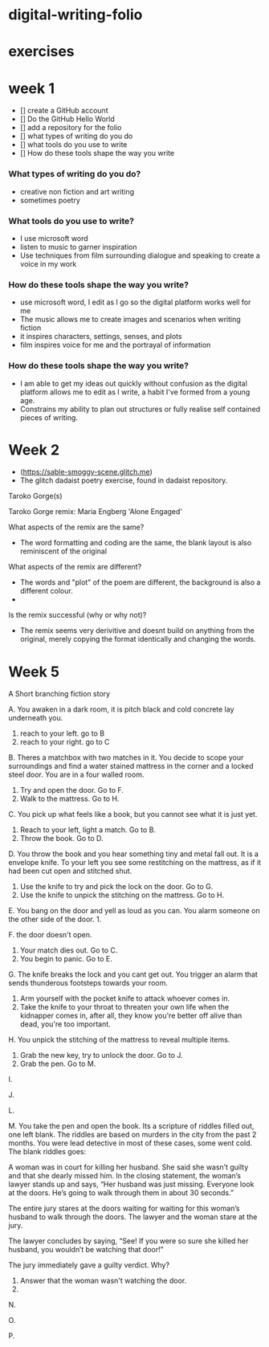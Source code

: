 # digital-writing-folio
# exercises
# week 1

- [] create a GitHub account
- [] Do the GitHub Hello World
- [] add a repository for the folio
- [] what types of writing do you do
- [] what tools do you use to write
- [] How do these tools shape the way you write

### What types of writing do you do?

- creative non fiction and art writing
- sometimes poetry

### What tools do you use to write?

- I use microsoft word
- listen to music to garner inspiration
- Use techniques from film surrounding dialogue and speaking to create a voice in my work

### How do these tools shape the way you write? 
- use microsoft word, I edit as I go so the digital platform works well for me
- The music allows me to create images and scenarios when writing fiction
- it inspires characters, settings, senses, and plots
- film inspires voice for me and the portrayal of information

### How do these tools shape the way you write?
- I am able to get my ideas out quickly without confusion as the digital platform allows me to edit as I write, a habit I've formed from a young age.
- Constrains my ability to plan out structures or fully realise self contained pieces of writing.

# Week 2
- (https://sable-smoggy-scene.glitch.me)
- The glitch dadaist poetry exercise, found in dadaist repository. 

Taroko Gorge(s)

Taroko Gorge remix: Maria Engberg 'Alone Engaged'

What aspects of the remix are the same?
- The word formatting and coding are the same, the blank layout is also reminiscent of the original

What aspects of the remix are different?
- The words and "plot" of the poem are different, the background is also a different colour.
- 
Is the remix successful (why or why not)?
- The remix seems very derivitive and doesnt build on anything from the original, merely copying the format identically and changing the words.

# Week 5 
A Short branching fiction story

A. You awaken in a dark room, it is pitch black and cold concrete lay underneath you.
1. reach to your left. go to B
2. reach to your right. go to C

B. Theres a matchbox with two matches in it. You decide to scope your surroundings and find a water stained mattress in the corner and a locked steel door. You are in a four walled room. 
1. Try and open the door. Go to F.
2. Walk to the mattress. Go to H. 

C. You pick up what feels like a book, but you cannot see what it is just yet.
1. Reach to your left, light a match. Go to B. 
2. Throw the book. Go to D.

D. You throw the book and you hear something tiny and metal fall out. It is a envelope knife. To your left you see some restitching on the mattress, as if it had been cut open and stitched shut.
1. Use the knife to try and pick the lock on the door. Go to  G.
2. Use the knife to unpick the stitching on the mattress. Go to H.

E. You bang on the door and yell as loud as you can. You alarm someone on the other side of the door.
1. 

F. the door doesn't open.
1. Your match dies out. Go to C. 
2. You begin to panic. Go to E. 

G. The knife breaks the lock and you cant get out. You trigger an alarm that sends thunderous footsteps towards your room.
1. Arm yourself with the pocket knife to attack whoever comes in.
2. Take the knife to your throat to threaten your own life when the kidnapper comes in, after all, they know you're better off alive than dead, you're too important. 

H. You unpick the stitching of the mattress to reveal multiple items.
1. Grab the new key, try to unlock the door. Go to J.
2. Grab the pen. Go to M.

I. 

J.

L.

M. You take the pen and open the book. Its a scripture of riddles filled out, one left blank. The riddles are based on murders in the city from the past 2 months. You were lead detective in most of these cases, some went cold. The blank riddles goes:

A woman was in court for killing her husband. She said she wasn’t guilty and that she dearly missed him. In the closing statement, the woman’s lawyer stands up and says, “Her husband was just missing. Everyone look at the doors. He’s going to walk through them in about 30 seconds.”

The entire jury stares at the doors waiting for waiting for this woman’s husband to walk through the doors. The lawyer and the woman stare at the jury.

The lawyer concludes by saying, “See! If you were so sure she killed her husband, you wouldn’t be watching that door!”

The jury immediately gave a guilty verdict. Why?

1. Answer that the woman wasn't watching the door.
2. 

N.

O.

P.


